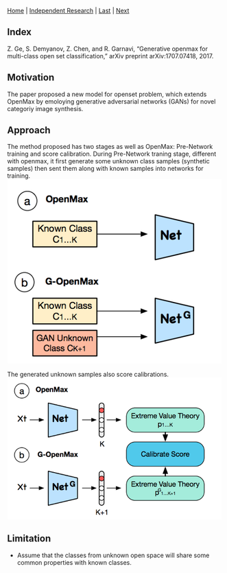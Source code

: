 [Home](https://clojia.github.io/) | [Independent Research](https://clojia.github.io/independent_research/) | [Last](https://clojia.github.io/independent_research/2018-09-IR-Look-and-Think-Twice) | [Next]()

## Index
Z. Ge, S. Demyanov, Z. Chen, and R. Garnavi, “Generative
openmax for multi-class open set classification,” arXiv preprint
arXiv:1707.07418, 2017.

## Motivation
The paper proposed a new model for openset problem, which extends OpenMax by emoloying generative adversarial networks (GANs) for novel categoriy image synthesis.

## Approach
The method proposed has two stages as well as OpenMax: Pre-Network training and score calibration.
During Pre-Network traning stage, different with openmax, it first generate some unknown class samples (synthetic samples) then sent them along with known samples into networks for training.
<img src="images/pre-network.png" width="500"> 

The generated unknown samples also score calibrations.
<img src="images/score-calibration.png" width="500"> 


## Limitation 
- Assume that the classes from unknown open space will share some common properties with known classes.
